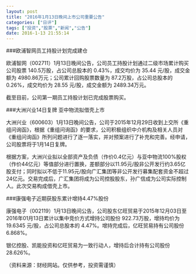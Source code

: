 ```yaml
---
layout: post
title: "2016年1月13日晚间上市公司重要公告"
categories: ["日评"]
tags: ["投资","股票","新闻","公告"]
date: 2016-1-13 21:55:14
---
```

###欧浦智网员工持股计划完成建仓

欧浦智网（002711）1月13日晚间公告，公司员工持股计划通过二级市场累计购买公司股票 140.5万股，占公司总股本的 0.43%，成交均价为 35.44 元/股，成交金额为 4980.86万元；公司累计回购股票数量为 87.2万股，占公司总股本的 0.26%，成交均价为 28.55 元/股，成交金额为 2489.34万元。

截至目前，公司第一期员工持股计划已完成股票购买。

###大洲兴业14日复牌 亚中物流拟借壳上市

大洲兴业（600603）1月13日晚间公告，公司于2015年12月29日收到上交所《重组问询函》，根据《重组问询函》的要求，公司积极组织中介机构及相关人员对《重组问询函》所列问题进行了逐一落实，并对预案进行了补充和完善。经申请，公司股票将于1月14日复牌。

根据方案，大洲兴业拟以全部资产及负债（作价0.4亿元）与亚中物流100%股权（作价44亿元）等值部分进行置换，差额部分以11.95元/股非公开发行约3.65亿股支付；同时拟以不低于11.95元/股向广汇集团等非公开发行募集配套资金不超过24亿元。交易完成后，广汇集团将成为公司控股股东，孙广信成为公司实际控制人。此次交易构成借壳上市。

###康强电子近期获股东累计增持4.47%股份

康强电子（002119）1月13日晚间公告，公司股东亿旺贸易于2015年12月03日至2016年01月13日累计以集中竞价方式增持公司股份 922.73万股，增持均价为 19.6345 元/股，占公司总股本的 4.47%。增持完成后，亿旺贸易持有公司股份6.868%。

银亿控股、凯能投资和亿旺贸易为一致行动人，增持后合计持有公司股份28.626%。

（资料来源：财经网站。仅供参考，投资需谨慎）
